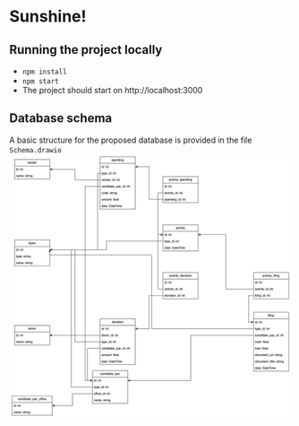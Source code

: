 # Sunshine!

## Running the project locally

- `npm install`
- `npm start`
- The project should start on http://localhost:3000

## Database schema

A basic structure for the proposed database is provided in the file `Schema.drawio`
![Proposed Database Schema](/Schema.drawio.png)
